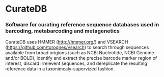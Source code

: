 # CurateDB
### Software for curating reference sequence databases used in barcoding, metabarcoding and metagenetics
CurateDB uses HMMER (http://hmmer.org/) and VSEARCH (https://github.com/torognes/vsearch) to search through sequences available from broad origions (such as NCBI Nucleotide, NCBI Genome and/or BOLD), identify and extract the precise barcode marker region of interest, discard irrelevent sequences, and dereplicate the resulting reference data in a taxonimcaly-supervized fashion.
